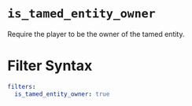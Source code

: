 # `is_tamed_entity_owner`

Require the player to be the owner of the tamed entity.

# Filter Syntax
```yaml
filters:
  is_tamed_entity_owner: true
```
